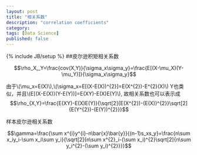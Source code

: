 ```yaml
---
layout: post
title: "相关系数"
description: "correlation coefficients"
category: 
tags: [Data Science]
published: false
---
```

{% include JB/setup %}
##皮尔逊积矩相关系数

$$\rho_X,_Y=\frac{cov(X,Y)}{\sigma_x\sigma_y}=\frac{E[(X-\mu_X)(Y-\mu_Y)]}{\sigma_x\sigma_y}$$

由于\\(\mu_x=E(X)\\),\\(\sigma_x=E[(X-E(X))^{2}]=E(X^{2})-E^{2}(X)\\)
Y也类似，并且\\(E[(X-E(X))(Y-E(Y))]=E(XY)-E(X)E(Y)\\),
故相关系数也可以表示成
$$\rho_{X,Y}=\frac{E(XY)-E(X)E(Y)}{\sqrt[2]{E(X^{2})-(E(X))^{2}}\sqrt[2]{E(Y^{2})-(E(Y))^{2}}}$$

样本皮尔逊相关系数

$$\gamma=\frac{\sum x^{i}y^{i}-n\bar{x}\bar{y}}{(n-1)s_xs_y}=\frac{n\sum x_iy_i-\sum x_i\sum y_i}{\sqrt[2]{n\sum x^{2}_i-(\sum x_i)^{2}\sqrt[2]{n\sum y_i^{2}-(\sum y_i)^{2}}}}$$
